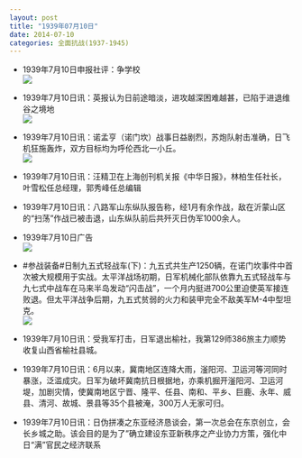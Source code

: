 ```yaml
---
layout: post
title: "1939年07月10日"
date: 2014-07-10
categories: 全面抗战(1937-1945)
---
```


<meta name="referrer" content="no-referrer" />

- 1939年7月10日申报社评：争学校 <br/><img src="https://ww3.sinaimg.cn/large/aca367d8jw1ei82cmwgb5j20l20yoqkc.jpg" />

- 1939年7月10日讯：英报认为日前途暗淡，进攻越深困难越甚，已陷于进退维谷之境地 <br/><img src="https://ww4.sinaimg.cn/large/aca367d8jw1ei80mdrjzcj208z0bmdht.jpg" />

- 1939年7月10日讯：诺孟亨（诺门坎）战事日益剧烈，苏炮队射击准确，日飞机狂施轰炸，双方目标均为呼伦西北一小丘。 <br/><img src="https://ww2.sinaimg.cn/large/aca367d8jw1ei7ywehwmlj20gp0bidjt.jpg" />

- 1939年7月10日讯：汪精卫在上海创刊机关报《中华日报》，林柏生任社长，叶雪松任总经理，郭秀峰任总编辑 

- 1939年7月10日讯：八路军山东纵队报告称，经1月有余作战，敌在沂蒙山区的“扫荡”作战已被击退，山东纵队前后共歼灭日伪军1000余人。 

- 1939年7月10日广告 <br/><img src="https://ww3.sinaimg.cn/large/aca367d8jw1ei7ja5gu2ej20lb0h6gqg.jpg" />

- #参战装备#日制九五式轻战车(下)：九五式共生产1250辆，在诺门坎事件中首次被大规模用于实战。太平洋战场初期，日军机械化部队依靠九五式轻战车与九七式中战车在马来半岛发动“闪击战”，一个月内挺进700公里迫使英军接连败退。但太平洋战争后期，九五式贫弱的火力和装甲完全不敌美军M-4中型坦克。 <br/><img src="https://ww2.sinaimg.cn/large/aca367d8jw1ei7gyrob95j20bf10ldlq.jpg" />

- 1939年7月10日讯：受我军打击，日军退出榆社，我第129师386旅主力顺势收复山西省榆社县城。 

- 1939年7月10日讯：6月以来，冀南地区连降大雨，滏阳河、卫运河等河同时暴涨，泛滥成灾。日军为破坏冀南抗日根据地，亦乘机掘开滏阳河、卫运河堤，加剧灾情，使冀南地区宁晋、隆平、任县、南和、平乡、巨鹿、永年、威县、清河、故城、景县等35个县被淹，300万人无家可归。 

- 1939年7月10日讯：日伪拼凑之东亚经济恳谈会，第一次总会在东京创立，会长乡城之助。该会目的是为了”确立建设东亚新秩序之产业协力方策，强化中日“满”官民之经济联系 


